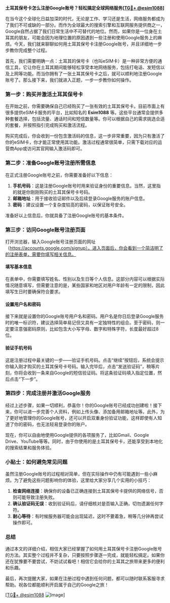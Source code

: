 **土耳其保号卡怎么注册Google账号？轻松搞定全球网络服务[[TG💪+ @esim1088](https://t.me/s/esim1088)]**

在当今这个全球化日益加深的时代，无论是工作、学习还是生活，网络服务都成为了我们不可或缺的一部分。而作为全球最大的搜索引擎和互联网服务提供商之一，Google自然占据了我们日常生活中不可替代的地位。然而，如果你是一位身在土耳其的朋友，可能会因为地理位置的原因遇到一些注册和使用Google服务上的麻烦。今天，我们就来聊聊如何用土耳其保号卡注册Google账号，并且详细地一步步教你完成整个过程。

首先，我们需要明确一点：土耳其的保号卡（也叫eSIM卡）是一种非常方便的通信工具，它让你在土耳其期间能够轻松享受本地网络服务，包括打电话、发短信以及上网等功能。而当你拥有了一张土耳其保号卡之后，就可以顺利地注册Google账号了。那么接下来，我们就进入正题，一步一步教你如何操作。

### 第一步：购买并激活土耳其保号卡

在开始之前，你需要确保自己已经购买了一张有效的土耳其保号卡。目前市面上有很多提供eSIM卡服务的平台，比如知名的 **Esim1088** 等。这些平台通常会提供多种套餐选择，包括流量、通话时间和短信数量等。你可以根据自己的需求挑选合适的套餐，并按照指引完成购买和激活流程。

购买完成后，你会收到一份包含激活码的信息，这一步非常重要，因为只有激活了你的eSIM卡，你才能正常使用其功能。激活过程通常很简单，只需下载对应的运营商App或访问其官网输入激活码即可。

### 第二步：准备Google账号注册所需信息

在正式注册Google账号之前，你需要准备好以下信息：

1. **手机号码**：这是注册Google账号时用来验证身份的重要信息。当然，这里指的就是你刚刚购买的土耳其保号卡号码。
2. **邮箱地址**：用于接收验证邮件以及后续登录Google服务的账户信息。
3. **密码**：建议设置一个复杂度较高的密码，以保证账号安全。

准备好以上信息后，你就具备了注册Google账号的基本条件。

### 第三步：访问Google账号注册页面

打开浏览器，输入Google账号注册页面的网址（https://accounts.google.com/signup）。进入页面后，你会看到一个简洁明了的注册表单，需要你填写相关信息。

#### 填写基本信息

在表单中，你需要填写姓名、性别以及生日等个人信息。这部分内容可以根据实际情况随意填写，但需要注意的是，某些国家和地区对用户年龄有一定的限制，因此填写生日时要确保符合要求。

#### 设置用户名和密码

接下来就是设置你的Google账号用户名和密码。用户名是你日后登录Google服务时的唯一标识符，建议选择简单易记但又具有一定独特性的组合。至于密码，则一定要注意强密码原则，比如包含大小写字母、数字和特殊字符，长度最好超过8位。

#### 验证手机号码

这是注册过程中最关键的一步——验证手机号码。点击“继续”按钮后，系统会提示你输入刚才购买的土耳其保号卡号码。输入完毕后，点击“发送验证码”，稍等片刻，你将会收到一条来自Google的短信验证码。将这条验证码填入指定位置，然后点击“下一步”。

### 第四步：完成注册并激活Google服务

经过上述步骤，如果一切顺利，恭喜你！你的Google账号已经成功创建啦！接下来，你可以进一步完善个人资料，例如上传头像、添加备用邮箱地址等。此外，为了更好地管理你的Google账号，还可以开启双重身份验证功能，这样即使有人知道了你的密码，也无法轻易登录你的账户。

现在，你可以自由地使用Google提供的各项服务了，比如Gmail、Google Drive、YouTube等等。同时，由于你使用的是土耳其保号卡，还能享受到本地化的搜索结果和服务体验。

### 小贴士：如何避免常见问题

虽然注册Google账号的过程相对简单，但在实际操作中仍有可能遇到一些小麻烦。为了避免这些问题影响你的体验，这里给大家分享几个实用的小技巧：

1. **检查网络连接**：确保你的设备已正确连接到土耳其保号卡提供的网络信号，否则可能导致注册失败。
2. **确认验证码无误**：收到验证码后，请仔细核对是否输入正确，切勿遗漏任何字符。
3. **耐心等待**：有时候服务器可能会出现延迟，这时不要着急，稍等几分钟再尝试操作即可。

### 总结

通过本文的详细介绍，相信大家已经掌握了如何用土耳其保号卡注册Google账号的方法。其实整个过程并不复杂，只要按照步骤逐一完成，就能轻松搞定。如果你还在犹豫要不要尝试，不妨试试看吧！相信它会给你的土耳其之旅带来更多的便利和乐趣。

最后，再次提醒大家，如果在注册过程中遇到任何问题，都可以随时联系客服寻求帮助。祝各位都能顺利开启属于自己的Google之旅！

[[TG💪+ @esim1088](https://t.me/s/esim1088) ![Image](https://i.postimg.cc/4NQfJmqS/Snipaste-2025-05-13-00-14-12.png)]